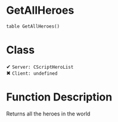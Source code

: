 # GetAllHeroes
```
table GetAllHeroes()
```
# Class
✔ `Server: CScriptHeroList`  
✖ `Client: undefined`  

# Function Description
Returns all the heroes in the world
